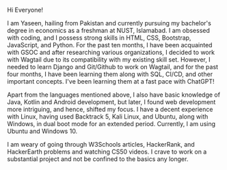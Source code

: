 Hi Everyone!

I am Yaseen, hailing from Pakistan and currently pursuing my bachelor's degree in economics as a freshman at NUST, Islamabad. I am obsessed with coding, and I possess strong skills in HTML, CSS, Bootstrap, JavaScript, and Python. For the past ten months, I have been acquainted with GSOC and after researching various organizations, I decided to work with Wagtail due to its compatibility with my existing skill set. However, I needed to learn Django and Git/Github to work on Wagtail, and for the past four months, I have been learning them along with SQL, CI/CD, and other important concepts. I've been learning them at a fast pace with ChatGPT!

Apart from the languages mentioned above, I also have basic knowledge of Java, Kotlin and Android development, but later, I found web development more intriguing, and hence, shifted my focus. I have a decent experience with Linux, having used Backtrack 5, Kali Linux, and Ubuntu, along with Windows, in dual boot mode for an extended period. Currently, I am using Ubuntu and Windows 10.

I am weary of going through W3Schools articles, HackerRank, and HackerEarth problems and watching CS50 videos. I crave to work on a substantial project and not be confined to the basics any longer.